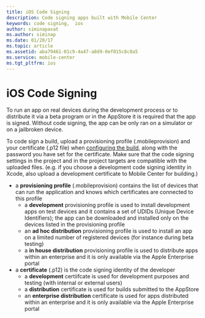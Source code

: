 ```yaml
---
title: iOS Code Signing
description: Code signing apps built with Mobile Center
keywords: code signing,  ios
author: siminapasat
ms.author: siminap
ms.date: 01/20/17
ms.topic: article
ms.assetid: aba79461-01c9-4a47-a8d9-0ef015c8c8a5
ms.service: mobile-center
ms.tgt_pltfrm: ios
---
```


# iOS Code Signing

To run an app on real devices during the development process or to distribute it via a beta program or in the AppStore it is required that the app is signed. Without code signing, the app can be only ran on a simulator or on a jailbroken device.

To code sign a build, upload a provisioning profile (.mobileprovision) and your certificate (.p12 file) when [configuring the build](../first-build/index.md), along with the password you have set for the certificate. Make sure that the code signing settings in the project and in the project targets are compatible with the uploaded files. (e.g. if you choose a development code signing identity in Xcode, also upload a development certificate to Mobile Center for building.)
* a **provisioning profile** (.mobileprovision) contains the list of devices that can run the application and knows which certificates are connected to this profile
    * a **development** provisioning profile is used to install development apps on test devices and it contains a set of UDIDs (Unique Device Identifiers); the app can be downloaded and installed only on the devices listed in the provisioning profile
    * an **ad hoc distribution** provisioning profile is used to install an app on a limited number of registered devices (for instance during beta testing)
    * a **in house distribution** provisioning profile is used to distribute apps within an enterprise and it is only available via the Apple Enterprise portal
* a **certificate** (.p12) is the code signing identity of the developer
    * a **development** certiifcate is used for development purposes and testing (with internal or external users)
    * a **distribution** certificate is used for builds submitted to the AppStore
    * an **enterprise distribution** certificate is used for apps distributed within an enterprise and it is only available via the Apple Enterprise portal
